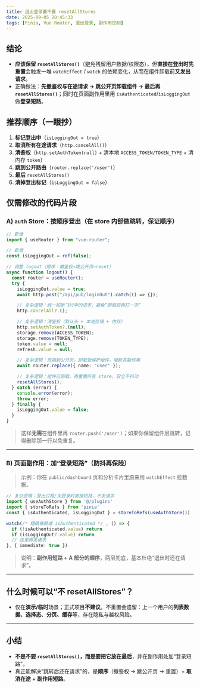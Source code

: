 ```yaml
---
title: 退出登录要不要 resetAllStores
date: 2025-09-05 20:45:33
tags: [Pinia, Vue Router, 退出登录, 副作用控制]
---
```


## 结论

- **应该保留 `resetAllStores()`**（避免残留用户数据/权限态），但**直接在登出时先重置**会触发一堆 `watchEffect` / `watch` 的依赖变化，从而在组件卸载前**又发出请求**。
- 正确做法：**先撤鉴权与在途请求 → 跳公开页卸载组件 → 最后再 `resetAllStores()`**；同时在页面副作用里用 `isAuthenticated`/`isLoggingOut` 做**登录短路**。

## 推荐顺序（一眼抄）

1. **标记登出中**（`isLoggingOut = true`）
2. **取消所有在途请求**（`http.cancelAll()`）
3. **清鉴权**（`http.setAuthToken(null)` + 清本地 `ACCESS_TOKEN/TOKEN_TYPE` + 清内存 `token`）
4. **跳到公开路由**（`router.replace('/user')`）
5. **最后** `resetAllStores()`
6. **清掉登出标记**（`isLoggingOut = false`）

## 仅需修改的代码片段

### A) `auth` Store：按顺序登出（在 store 内部做跳转，保证顺序）

```ts
// 新增
import { useRouter } from "vue-router";

// 新增
const isLoggingOut = ref(false);
```

```ts
// 调整 logout（顺序：撤鉴权→跳公开页→reset）
async function logout() {
  const router = useRouter();
  try {
    isLoggingOut.value = true;
    await http.post("/api/pub/loginOut").catch(() => {});

    // 复杂逻辑：统一掐断飞行中的请求，避免“卸载前再打一次”
    http.cancelAll?.();

    // 复杂逻辑：清鉴权（默认头 + 本地存储 + 内存）
    http.setAuthToken?.(null);
    storage.remove(ACCESS_TOKEN);
    storage.remove(TOKEN_TYPE);
    token.value = null;
    refresh.value = null;

    // 复杂逻辑：先跳到公开页，卸载受保护组件，阻断其副作用
    await router.replace({ name: "user" });

    // 复杂逻辑：组件已卸载，再重置所有 store，安全不抖动
    resetAllStores();
  } catch (error) {
    console.error(error);
    throw error;
  } finally {
    isLoggingOut.value = false;
  }
}
```

> 这样**无需**在组件里再 `router.push('/user')`；如果你保留组件层跳转，记得删除那一行以免重复。

---

### B) 页面副作用：加“登录短路”（防抖再保险）

> 示例：你在 `public/dashboard` 页和分析卡片里原来用 `watchEffect` 拉数据。

```ts
// 复杂逻辑：登出过程/未登录时直接短路，不发请求
import { useAuthStore } from '@/plugins'
import { storeToRefs } from 'pinia'
const { isAuthenticated, isLoggingOut } = storeToRefs(useAuthStore())

watch(/* 精确依赖或 isAuthenticated */ , () => {
  if (!isAuthenticated.value) return
  if (isLoggingOut?.value) return
  // 这里再发请求
}, { immediate: true })
```

> 说明：**副作用短路 + A 部分的顺序**，两层兜底，基本杜绝“退出时还在请求”。

---

## 什么时候可以“不 resetAllStores”？

- 仅在**演示/临时**场景；正式项目**不建议**。不重置会遗留：上一个用户的**列表数据、选择态、分页、缓存**等，存在隐私与越权风险。

---

## 小结

- **不是不要 `resetAllStores()`，而是要把它放在最后**，并在副作用处加“登录短路”。
- 真正能解决“跳转后还在请求”的，是**顺序**（撤鉴权 → 跳公开页 → 重置）+ **取消在途** + **副作用短路**。
